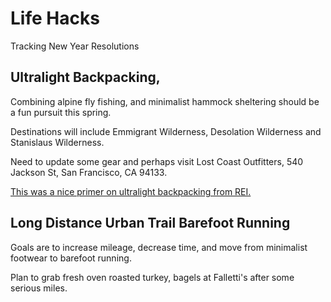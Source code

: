 # Life Hacks

Tracking New Year Resolutions

## Ultralight Backpacking, 

Combining alpine fly fishing, and minimalist hammock sheltering should be a fun pursuit this spring. 

Destinations will include Emmigrant Wilderness, Desolation Wilderness and Stanislaus Wilderness.

Need to update some gear and perhaps visit Lost Coast Outfitters, 540 Jackson St, San Francisco, CA 94133.

[This was a nice primer on ultralight backpacking from REI.](https://www.rei.com/learn/expert-advice/ultralight-backpacking.html)

## Long Distance Urban Trail Barefoot Running

Goals are to increase mileage, decrease time, and move from minimalist footwear to barefoot running.

Plan to grab fresh oven roasted turkey, bagels at Falletti's after some serious miles.

